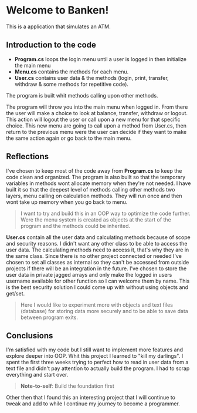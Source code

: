 # Welcome to Banken!

This is a application that simulates an ATM.


## Introduction to the code

 - **Program.cs** loops the login menu until a user is logged in then initialize the main menu
 - **Menu.cs** contains the methods for each menu.
 - **User.cs** contains user data & the methods (login, print, transfer, withdraw &  some methods for repetitive code).
 
The program is built whit methods calling upon other methods. 

The program will throw you into the main menu when logged in. From there the user will make a choice to look at balance, transfer, withdraw or logout. This action will logout the user or call upon a new menu for that specific choice. This new menu are going to call upon a method from User.cs, then return to the previous menu were the user can decide if they want to make the same action again or go back to the main menu.


## Reflections
I've chosen to keep most of the code away from **Program.cs** to keep the code clean and organized.
The program is also built so that the temporary variables in methods wont allocate memory when they're not needed. I have built it so that the deepest level of methods calling other methods two layers, menu calling on calculation methods. They will run once and then wont take up memory when you go back to menu.

> I want to try and build this in an OOP way to optimize the code further. Were the menu system is created as objects at the start of the program and the methods could be inherited.

**User.cs** contain all the user data and calculating methods because of scope and security reasons. I didn't want any other class to be able to access the user data. The calculating methods need to access it, that's why they are in the same class. Since there is no other project connected or needed I've chosen to set all classes as internal so they can't be accessed from outside projects if there will be an integration in the future.
I've chosen to store the user data in private jagged arrays and only make the logged in users username available for other function so I can welcome them by name. This is the best security solution I could come up with without using objects and get/set.
> Here I would like to experiment more with objects and text files (database) for storing data more securely and to be able to save data between program exits.

## Conclusions
I'm satisfied with my code but I still want to implement more features and explore deeper into OOP.
Whit this project I learned to "kill my darlings". I spent the first three weeks trying to perfect how to read in user data from a text file and didn't pay attention to actually build the program. I had to scrap everything and start over.

> **Note-to-self**: Build the foundation first

Other then that I found this an interesting project that I will continue to tweak and add to while I continue my journey to become a programmer.